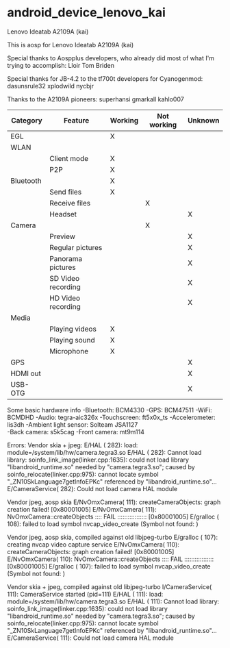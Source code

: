 android_device_lenovo_kai
=========================

Lenovo Ideatab A2109A (kai)

This is aosp for Lenovo Ideatab A2109A (kai)

Special thanks to Aospplus developers, who already did most of what I'm trying to accomplish:
  Lloir
  Tom Briden

Special thanks for JB-4.2 to the tf700t developers for Cyanogenmod:
  dasunsrule32
  xplodwild
  nycbjr

Thanks to the A2109A pioneers:
  superhansi
  gmarkall
  kahlo007

|Category |Feature |Working |Not working |Unknown |
|---------|--------|--------|------------|--------|
|EGL | |X | | |
|WLAN | | | | |
|  |Client mode |X | | |
|  |P2P |X | | |
|Bluetooth | |X | |
|  |Send files |X | | |
|  |Receive files | |X | |
|  |Headset | | |X |
|Camera | | |X | |
|  |Preview | | |X |
|  |Regular pictures | | |X |
|  |Panorama pictures | | |X |
|  |SD Video recording | | |X |
|  |HD Video recording | | |X |
|Media | | | | |
|  |Playing videos |X | | |
|  |Playing sound |X | | |
|  |Microphone |X | | |
|GPS | | | |X |
|HDMI out | | | |X |
|USB-OTG | | | |X |

Some basic hardware info
-Bluetooth: BCM4330
-GPS: BCM47511
-WiFi: BCMDHD
-Audio: tegra-aic326x
-Touchscreen: ft5x0x_ts
-Accelerometer: lis3dh
-Ambient light sensor: Solteam JSA1127	
-Back camera: s5k5cag
-Front camera: mt9m114


Errors:
Vendor skia + jpeg:
E/HAL     (  282): load: module=/system/lib/hw/camera.tegra3.so
E/HAL     (  282): Cannot load library: soinfo_link_image(linker.cpp:1635): could not load library "libandroid_runtime.so" needed by "camera.tegra3.so"; caused by soinfo_relocate(linker.cpp:975): cannot locate symbol 
"_ZN10SkLanguage7getInfoEPKc" referenced by "libandroid_runtime.so"...
E/CameraService(  282): Could not load camera HAL module

Vendor jpeg, aosp skia
E/NvOmxCamera(  111): createCameraObjects: graph creation failed! [0x80001005]
E/NvOmxCamera(  111): NvOmxCamera::createObjects :::: FAIL ::::::::::::::::: [0x80001005]
E/gralloc (  108): failed to load symbol nvcap_video_create (Symbol not found: )

Vendor jpeg, aosp skia, compiled against old libjpeg-turbo
E/gralloc (  107): creating nvcap video capture service
E/NvOmxCamera(  110): createCameraObjects: graph creation failed! [0x80001005]
E/NvOmxCamera(  110): NvOmxCamera::createObjects :::: FAIL ::::::::::::::::: [0x80001005]
E/gralloc (  107): failed to load symbol nvcap_video_create (Symbol not found: )

Vendor skia + jpeg, compiled against old libjpeg-turbo
I/CameraService(  111): CameraService started (pid=111)
E/HAL     (  111): load: module=/system/lib/hw/camera.tegra3.so
E/HAL     (  111): Cannot load library: soinfo_link_image(linker.cpp:1635): could not load library "libandroid_runtime.so" needed by "camera.tegra3.so"; caused by soinfo_relocate(linker.cpp:975): cannot locate symbol 
"_ZN10SkLanguage7getInfoEPKc" referenced by "libandroid_runtime.so"...
E/CameraService(  111): Could not load camera HAL module

